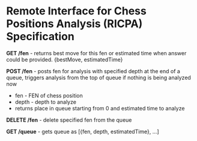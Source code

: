 # Remote Interface for Chess Positions Analysis (RICPA) Specification

**GET /fen** - returns best move for this fen or estimated time when answer could be provided. {bestMove, estimatedTime}

**POST /fen** - posts fen for analysis with specified depth at the end of a queue, triggers analysis from the top of queue if nothing is being analyzed now
  - fen - FEN of chess position
  - depth - depth to analyze
  - returns place in queue starting from 0 and estimated time to analyze

**DELETE /fen** - delete specified fen from the queue

**GET /queue** - gets queue as [{fen, depth, estimatedTime}, ...]
